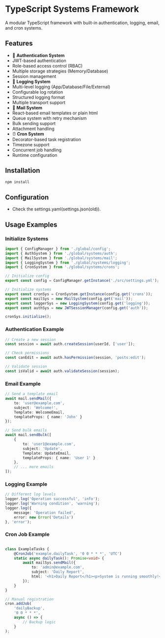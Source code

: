 # TypeScript Systems Framework
A modular TypeScript framework with built-in authentication, logging, email, and cron systems.
## Features
- 🔐 **Authentication System**
 - JWT-based authentication
 - Role-based access control (RBAC)
 - Multiple storage strategies (Memory/Database)
 - Session management
- 📝 **Logging System**
 - Multi-level logging (App/Database/File/External)
 - Configurable log rotation
 - Structured logging format
 - Multiple transport support
- 📧 **Mail System**
 - React-based email templates or plain html
 - Queue system with retry mechanism
 - Bulk sending support
 - Attachment handling
- ⏰ **Cron System**
 - Decorator-based task registration
 - Timezone support
 - Concurrent job handling
 - Runtime configuration
## Installation
```bash
npm install
```
## Configuration
 - Check the settings.yaml(settings.json(old)).

## Usage Examples

### Initialize Systems
```typescript
import { ConfigManager } from './global/config';
import { AuthSystem } from './global/systems/auth';
import { MailSystem } from './global/systems/mail';
import { LoggingSystem } from './global/systems/logging';
import { CronSystem } from './global/systems/crons';

// Initialize config
export const config = ConfigManager.getInstance('./src/settings.yml');

// Initialize systems
export const cronSys = CronSystem.getInstance(config.get('crons'));
export const mailSys = new MailSystem(config.get('mail'));
export const loggerSys = new LoggingSystem(config.get('logging'));
export const authSys = new JWTSessionManager(config.get('auth'));

cronSys.initialize();
```

### Authentication Example

```typescript
// Create a new session
const session = await auth.createSession(userId, ['user']);

// Check permissions
const canEdit = await auth.hasPermission(session, 'posts:edit');

// Validate session
const isValid = await auth.validateSession(session);
```

### Email Example

```typescript
// Send a template email
await mail.sendMail({
    to: 'user@example.com',
    subject: 'Welcome!',
    Template: WelcomeEmail,
    templateProps: { name: 'John' }
});

// Send bulk emails
await mail.sendBulk([
    {
        to: 'user1@example.com',
        subject: 'Update',
        Template: UpdateEmail,
        templateProps: { name: 'User 1' }
    },
    // ... more emails
]);
```

### Logging Example

```typescript
// Different log levels
logger.log('Operation successful', 'info');
logger.log('Warning condition', 'warning');
logger.log({
    message: 'Operation failed',
    error: new Error('Details')
}, 'error');
```

### Cron Job Example

```typescript

class ExampleTasks {
    @CronJob('example.dailyTask', '0 0 * * *', 'UTC')
    static async dailyTask(): Promise<void> {
        await mailSys.sendMail({
            to: 'admin@example.com',
            subject: 'Daily Report',
            html: '<h1>Daily Report</h1><p>System is running smoothly!</p>'
        });
    }
}

// Manual registration
cron.addJob(
    'dailyBackup',
    '0 0 * * *',
    async () => {
        // Backup logic
    }
);
```